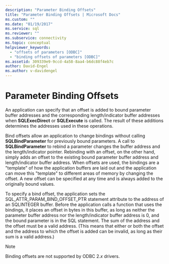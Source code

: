 ```yaml
---
description: "Parameter Binding Offsets"
title: "Parameter Binding Offsets | Microsoft Docs"
ms.custom: ""
ms.date: "01/19/2017"
ms.service: sql
ms.reviewer: ""
ms.subservice: connectivity
ms.topic: conceptual
helpviewer_keywords: 
  - "offsets of parameters [ODBC]"
  - "binding offsets of parameters [ODBC]"
ms.assetid: 309339e9-9ccd-4a58-8aa4-b6dc88f4eb7c
author: David-Engel
ms.author: v-davidengel
---
```

# Parameter Binding Offsets
An application can specify that an offset is added to bound parameter buffer addresses and the corresponding length/indicator buffer addresses when **SQLExecDirect** or **SQLExecute** is called. The result of these additions determines the addresses used in these operations.  
  
 Bind offsets allow an application to change bindings without calling **SQLBindParameter** for previously bound parameters. A call to **SQLBindParameter** to rebind a parameter changes the buffer address and the length/indicator pointer. Rebinding with an offset, on the other hand, simply adds an offset to the existing bound parameter buffer address and length/indicator buffer address. When offsets are used, the bindings are a "template" of how the application buffers are laid out and the application can move this "template" to different areas of memory by changing the offset. A new offset can be specified at any time and is always added to the originally bound values.  
  
 To specify a bind offset, the application sets the SQL_ATTR_PARAM_BIND_OFFSET_PTR statement attribute to the address of an SQLINTEGER buffer. Before the application calls a function that uses the bindings, it places an offset in bytes in this buffer, as long as neither the parameter buffer address nor the length/indicator buffer address is 0, and the bound parameter is in the SQL statement. The sum of the address and the offset must be a valid address. (This means that either or both the offset and the address to which the offset is added can be invalid, as long as their sum is a valid address.)  
  
> [!NOTE]  
>  Binding offsets are not supported by ODBC 2.*x* drivers.
